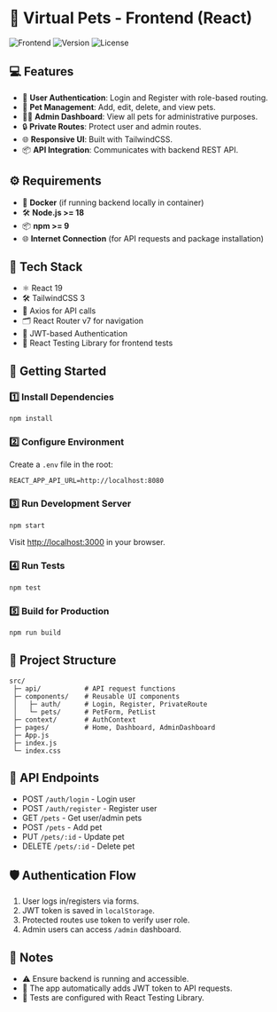 # 🐾 Virtual Pets - Frontend (React)

![Frontend](https://img.shields.io/badge/Frontend-React-blue)
![Version](https://img.shields.io/badge/Version-0.1.0-green)
![License](https://img.shields.io/badge/License-MIT-yellow)

## 💻 Features

- 📝 **User Authentication**: Login and Register with role-based routing.
- 🐶 **Pet Management**: Add, edit, delete, and view pets.
- 👨‍💼 **Admin Dashboard**: View all pets for administrative purposes.
- 🔒 **Private Routes**: Protect user and admin routes.
- 🌐 **Responsive UI**: Built with TailwindCSS.
- 📦 **API Integration**: Communicates with backend REST API.

## ⚙️ Requirements

- 🐳 **Docker** (if running backend locally in container)
- 🛠️ **Node.js >= 18**
- 📦 **npm >= 9**
- 🌐 **Internet Connection** (for API requests and package installation)

## 🧩 Tech Stack

- ⚛️ React 19
- 🛠️ TailwindCSS 3
- 📡 Axios for API calls
- 🗂️ React Router v7 for navigation
- 🔐 JWT-based Authentication
- 🧪 React Testing Library for frontend tests

## 🚀 Getting Started

### 1️⃣ Install Dependencies

```bash
npm install
```

### 2️⃣ Configure Environment

Create a `.env` file in the root:

```
REACT_APP_API_URL=http://localhost:8080
```

### 3️⃣ Run Development Server

```bash
npm start
```

Visit [http://localhost:3000](http://localhost:3000) in your browser.

### 4️⃣ Run Tests

```bash
npm test
```

### 5️⃣ Build for Production

```bash
npm run build
```

## 📂 Project Structure

```
src/
 ├─ api/           # API request functions
 ├─ components/    # Reusable UI components
 │   ├─ auth/      # Login, Register, PrivateRoute
 │   └─ pets/      # PetForm, PetList
 ├─ context/       # AuthContext
 ├─ pages/         # Home, Dashboard, AdminDashboard
 ├─ App.js
 ├─ index.js
 └─ index.css
```

## 🔗 API Endpoints

- POST `/auth/login` - Login user
- POST `/auth/register` - Register user
- GET `/pets` - Get user/admin pets
- POST `/pets` - Add pet
- PUT `/pets/:id` - Update pet
- DELETE `/pets/:id` - Delete pet

## 🛡️ Authentication Flow

1. User logs in/registers via forms.
2. JWT token is saved in `localStorage`.
3. Protected routes use token to verify user role.
4. Admin users can access `/admin` dashboard.

## 📄 Notes

- ⚠️ Ensure backend is running and accessible.
- 🔄 The app automatically adds JWT token to API requests.
- 🧪 Tests are configured with React Testing Library.


